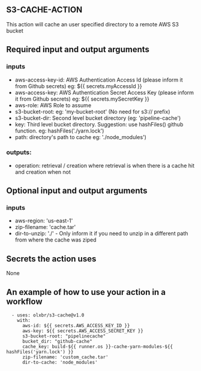 ## S3-CACHE-ACTION

This action will cache an user specified directory to a remote AWS S3 bucket

## Required input and output arguments

### inputs

  * aws-access-key-id: AWS Authentication Access Id (please inform it from Github secrets) eg: ${{ secrets.myAccessId }}
  * aws-access-key:  AWS Authentication Secret Access Key (please inform it from Github secrets) eg: ${{ secrets.mySecretKey }}
  * aws-role: AWS Role to assume 
  * s3-bucket-root: eg: 'my-bucket-root' (No need for s3:// prefix)
  * s3-bucket-dir: Second level bucket directory (eg: 'pipeline-cache')
  * key: Third level bucket directory. Suggestion: use hashFiles() github function. eg: hashFiles('./yarn.lock')
  * path: directory's path to cache eg: './node_modules')

### outputs:

  * operation: retrieval / creation where retrieval is when there is a cache hit and creation when not

## Optional input and output arguments
  
### inputs

  * aws-region: 'us-east-1'
  * zip-filename: 'cache.tar'
  * dir-to-unzip: './' - Only inform it if you need to unzip in a different path from where the cache was ziped
    
## Secrets the action uses

None

## An example of how to use your action in a workflow

```
  - uses: olxbr/s3-cache@v1.0
    with:
      aws-id: ${{ secrets.AWS_ACCESS_KEY_ID }}
      aws-key: ${{ secrets.AWS_ACCESS_SECRET_KEY }}
      s3-bucket-root: "pipelinecache"   
      bucket_dir: "github-cache"
      cache_key: build-${{ runner.os }}-cache-yarn-modules-${{ hashFiles('yarn.lock') }}
      zip-filename: 'custom_cache.tar'
      dir-to-cache: 'node_modules' 
```